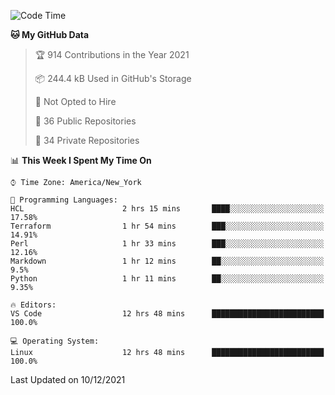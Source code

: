 <!--START_SECTION:waka-->
![Code Time](http://img.shields.io/badge/Code%20Time-35%20hrs%2017%20mins-blue)

**🐱 My GitHub Data** 

> 🏆 914 Contributions in the Year 2021
 > 
> 📦 244.4 kB Used in GitHub's Storage 
 > 
> 🚫 Not Opted to Hire
 > 
> 📜 36 Public Repositories 
 > 
> 🔑 34 Private Repositories  
 > 
📊 **This Week I Spent My Time On** 

```text
⌚︎ Time Zone: America/New_York

💬 Programming Languages: 
HCL                      2 hrs 15 mins       ████░░░░░░░░░░░░░░░░░░░░░   17.58% 
Terraform                1 hr 54 mins        ███░░░░░░░░░░░░░░░░░░░░░░   14.91% 
Perl                     1 hr 33 mins        ███░░░░░░░░░░░░░░░░░░░░░░   12.16% 
Markdown                 1 hr 12 mins        ██░░░░░░░░░░░░░░░░░░░░░░░   9.5% 
Python                   1 hr 11 mins        ██░░░░░░░░░░░░░░░░░░░░░░░   9.35%

🔥 Editors: 
VS Code                  12 hrs 48 mins      █████████████████████████   100.0%

💻 Operating System: 
Linux                    12 hrs 48 mins      █████████████████████████   100.0%

```


 Last Updated on 10/12/2021
<!--END_SECTION:waka-->